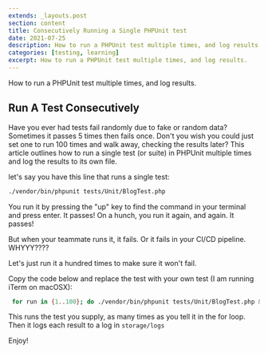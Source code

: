 ```yaml
---
extends: _layouts.post
section: content
title: Consecutively Running a Single PHPUnit test
date: 2021-07-25
description: How to run a PHPUnit test multiple times, and log results.
categories: [testing, learning]
excerpt: How to run a PHPUnit test multiple times, and log results.
---
```


How to run a PHPUnit test multiple times, and log results.

## Run A Test Consecutively

Have you ever had tests fail randomly due to fake or random data? Sometimes it passes 5 times then fails once. Don't you wish you could just set one to run 100 times and walk away, checking the results later? This article outlines how to run a single test (or suite) in PHPUnit multiple times and log the results to its own file.

let's say you have this line that runs a single test:

```bash
./vendor/bin/phpunit tests/Unit/BlogTest.php
```


You run it by pressing the "up" key to find the command in your terminal and press enter. It passes! On a hunch, you run it again, and again. It passes!

But when your teammate runs it, it fails. Or it fails in your CI/CD pipeline. WHYYY????

Let's just run it a hundred times to make sure it won't fail.

Copy the code below and replace the test with your own test (I am running iTerm on macOSX):

```bash
 for run in {1..100}; do ./vendor/bin/phpunit tests/Unit/BlogTest.php &>> storage/logs/test.log; done
```

This runs the test you supply, as many times as you tell it in the for loop. Then it logs each result to a log in `storage/logs`

Enjoy!